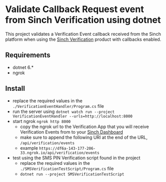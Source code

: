 # Validate Callback Request event from Sinch Verification using dotnet

This project validates a Verification Event callback received from the Sinch platform when using the [Sinch Verification](https://dashboard.sinch.com/verification/overview) product with callbacks enabled.

## Requirements

- dotnet 6.*
- ngrok

## Install

- replace the required values in the `./VerificationEventHandler/Program.cs` file
- run the server using `dotnet watch run --project VerificationEventHandler --urls=http://localhost:8000`
- start ngrok `ngrok http 8000`
  - copy the ngrok url to the Verification App that you will receive Verification Events from to your [Sinch Dashboard](https://dashboard.sinch.com/verification/apps)
  - make sure to append the following URI at the end of the URL, `/api/verification/events`
  - example `https://df6a-143-177-206-33.ngrok.io/api/verification/events`
- test using the SMS PIN Verification script found in the project
  - replace the required values in the `./SMSVerificationTestScript/Program.cs` file
  - `dotnet run --project SMSVerificationTestScript`
